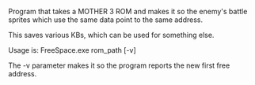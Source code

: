Program that takes a MOTHER 3 ROM and makes it so the enemy's battle sprites
which use the same data point to the same address.

This saves various KBs, which can be used for something else.

Usage is: FreeSpace.exe rom_path [-v]

The -v parameter makes it so the program reports the new first free address.
